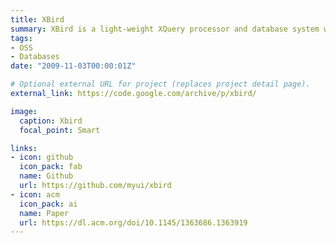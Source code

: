 ```yaml
---
title: XBird
summary: XBird is a light-weight XQuery processor and database system written in Java. The light-weight means reasonably fast and embeddable.
tags:
- OSS
- Databases
date: "2009-11-03T00:00:01Z"

# Optional external URL for project (replaces project detail page).
external_link: https://code.google.com/archive/p/xbird/

image:
  caption: Xbird
  focal_point: Smart

links:
- icon: github
  icon_pack: fab
  name: Github
  url: https://github.com/myui/xbird
- icon: acm
  icon_pack: ai
  name: Paper
  url: https://dl.acm.org/doi/10.1145/1363686.1363919
---
```

